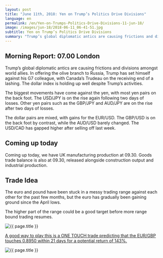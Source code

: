 ```yaml
---
layout: post
title: "June 11th, 2018: Yen on Trump’s Politics Drive Divisions"
language: en
permalink: /en/Yen-on-Trumps-Politics-Drive-Divisions-11-jun-18/
image: /images/jun-18/2018-06-11_06-41-51.jpg
subtitle: Yen on Trump’s Politics Drive Divisions
summary: "Trump’s global diplomatic antics are causing frictions and divisions amongst world allies. In offering the olive branch to Russia, Trump has set himself against his G7 colleague, with Canada’s Trudeau on the receiving end of a lashing. The dollar index is holding up well despite Trump’s activities"
---
```

## Morning Report: 07.00 London

Trump’s global diplomatic antics are causing frictions and divisions amongst world allies. In offering the olive branch to Russia, Trump has set himself against his G7 colleague, with Canada’s Trudeau on the receiving end of a lashing. The dollar index is holding up well despite Trump’s activities. 

The biggest movements have come against the yen, with most yen pairs on the back foot. The USD/JPY is on the rise again following two days of losses. Other yen pairs such as the GBP/JPY and AUD/JPY are on the rise after two days of losses. 

The dollar pairs are mixed, with gains for the EUR/USD. The GBP/USD is on the back foot by contrast, while the AUD/USD barely changed. The USD/CAD has gapped higher after selling off last week.  

## Coming up today

Coming up today, we have UK manufacturing production at 09.30. Goods trade balance is also at 09.30, released alongside construction output and industrial production. 

## Trade Idea

The euro and pound have been stuck in a messy trading range against each other for the past few months, but the euro has gradually been gaining ground since the April lows. 

The higher part of the range could be a good target before more range bound trading resumes.


<img class="post-image" src="{{ site.url }}/images/jun-18/2018-06-11_06-41-51.jpg" alt="{{ page.title }}" title="{{ page.title }}">

<a href="%LINK%%?currency=GBP&market=forex&underlying=frxEURGBP&formname=touchnotouch&duration_amount=21&duration_units=d&amount=10&amount_type=stake&expiry_type=duration&barrier=0.8950" target="_blank">A good way to play this is a ONE TOUCH trade predicting that the EUR/GBP touches 0.8950 within 21 days for a potential return of 143%.</a>

<img class="post-image" src="{{ site.url }}/images/jun-18/2018-06-11_06-45-03.jpg" alt="{{ page.title }}" title="{{ page.title }}">
